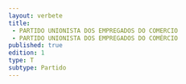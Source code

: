 ```yaml
---
layout: verbete
title:
 - PARTIDO UNIONISTA DOS EMPREGADOS DO COMERCIO
 - PARTIDO UNIONISTA DOS EMPREGADOS DO COMÉRCIO
published: true
edition: 1  
type: T
subtype: Partido
---
```


